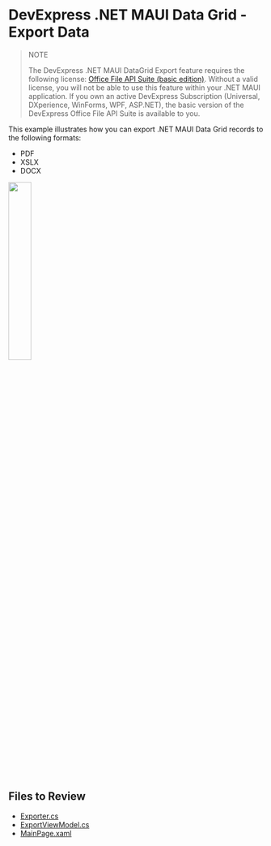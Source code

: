 # DevExpress .NET MAUI Data Grid - Export Data

> NOTE
>
> The DevExpress .NET MAUI DataGrid Export feature requires the following license: [Office File API Suite (basic edition)](https://www.devexpress.com/products/net/office-file-api/). Without a valid license, you will not be able to use this feature within your .NET MAUI application. If you own an active DevExpress Subscription (Universal, DXperience, WinForms, WPF, ASP.NET), the basic version of the DevExpress Office File API Suite is available to you.

This example illustrates how you can export .NET MAUI Data Grid records to the following formats:

* PDF
* XSLX
* DOCX

<image src="./media/grid-export-example.png" width="30%"/>

<!-- default file list -->
## Files to Review

* [Exporter.cs](Models/Exporter.cs)
* [ExportViewModel.cs](ViewModels/ExportViewModel.cs)
* [MainPage.xaml](Views/MainPage.xaml)
<!-- default file list end -->
